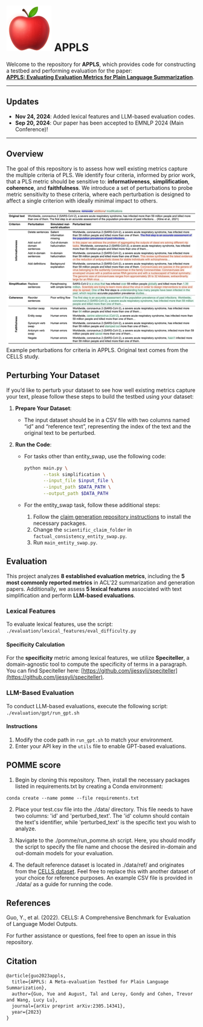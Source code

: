 # ![plot](./apple.png) APPLS
Welcome to the repository for **APPLS**, which provides code for constructing a testbed and performing evaluation for the paper:  
[**APPLS: Evaluating Evaluation Metrics for Plain Language Summarization**](https://aclanthology.org/2024.emnlp-main.519/).

---

## Updates
- **Nov 24, 2024**: Added lexical features and LLM-based evaluation codes.
- **Sep 20, 2024**: Our paper has been accepted to EMNLP 2024 (Main Conference)!

---

## Overview

The goal of this repository is to assess how well existing metrics capture the multiple criteria of PLS. We identify four criteria, informed by prior work, that a PLS metric should be sensitive to: **informativeness**, **simplification**, **coherence**, and **faithfulness**. We introduce a set of perturbations to probe metric sensitivity to these criteria, where each perturbation is designed to affect a single criterion with ideally minimal impact to others.

![plot](./perturbation_example.png) Example perturbations for criteria in APPLS. Original text comes from the CELLS study.


## Perturbing Your Dataset

If you’d like to perturb your dataset to see how well existing metrics capture your text, please follow these steps to build the testbed using your dataset:

1. **Prepare Your Dataset**:
   - The input dataset should be in a CSV file with two columns named “id” and “reference text”, representing the index of the text and the original text to be perturbed.

2. **Run the Code**:
   - For tasks other than entity_swap, use the following code:
     ```bash
     python main.py \
            --task simplification \
            --input_file $input_file \
            --input_path $DATA_PATH \
            --output_path $DATA_PATH
     ```

   - For the entity_swap task, follow these additional steps:
     1. Follow the [claim generation repository instructions](https://github.com/allenai/scientific-claim-generation) to install the necessary packages.
     2. Change the `scientific_claim_folder` in `factual_consistency_entity_swap.py`.
     3. Run `main_entity_swap.py`.

## Evaluation

This project analyzes **8 established evaluation metrics**, including the **5 most commonly reported metrics** in ACL'22 summarization and generation papers. Additionally, we assess **5 lexical features** associated with text simplification and perform **LLM-based evaluations**.


### Lexical Features
To evaluate lexical features, use the script: `./evaluation/lexical_features/eval_difficulty.py`

#### Specificity Calculation
For the **specificity** metric among lexical features, we utilize **Speciteller**, a domain-agnostic tool to compute the specificity of terms in a paragraph. You can find Speciteller here: [https://github.com/jjessyli/speciteller](https://github.com/jjessyli/speciteller).


### LLM-Based Evaluation
To conduct LLM-based evaluations, execute the following script: `./evaluation/gpt/run_gpt.sh`

#### Instructions
1. Modify the code path in `run_gpt.sh` to match your environment.
2. Enter your API key in the `utils` file to enable GPT-based evaluations.


## POMME score
1. Begin by cloning this repository. Then, install the necessary packages listed in requirements.txt by creating a Conda environment:
```
conda create --name pomme --file requirements.txt
```

2. Place your test.csv file into the ./data/ directory. This file needs to have two columns: 'id' and 'perturbed_text'. The 'id' column should contain the text's identifier, while 'perturbed_text' is the specific text you wish to analyze.

3. Navigate to the ./pomme/run_pomme.sh script. Here, you should modify the script to specify the file name and choose the desired in-domain and out-domain models for your evaluation. 

4. The default reference dataset is located in ./data/ref/ and originates from the [CELLS dataset](https://github.com/LinguisticAnomalies/pls_retrieval). Feel free to replace this with another dataset of your choice for reference purposes. An example CSV file is provided in ./data/ as a guide for running the code.

## References

Guo, Y., et al. (2022). CELLS: A Comprehensive Benchmark for Evaluation of Language Model Outputs.

For further assistance or questions, feel free to open an issue in this repository.

## Citation
```
@article{guo2023appls,
  title={APPLS: A Meta-evaluation Testbed for Plain Language Summarization},
  author={Guo, Yue and August, Tal and Leroy, Gondy and Cohen, Trevor and Wang, Lucy Lu},
  journal={arXiv preprint arXiv:2305.14341},
  year={2023}
}
```
